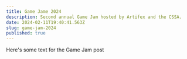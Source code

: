 ```yaml
---
title: Game Jame 2024
description: Second annual Game Jam hosted by Artifex and the CSSA.
date: 2024-02-11T19:40:41.563Z
slug: game-jam-2024
published: true
---
```


Here's some text for the Game Jam post